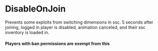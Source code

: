# DisableOnJoin
Prevents some exploits from switching dimensions in ssc.
5 seconds after joining, logged in player is disabled, animation canceled, and their ssc inventory is loaded in.
#### Players with ban permissions are exempt from this
